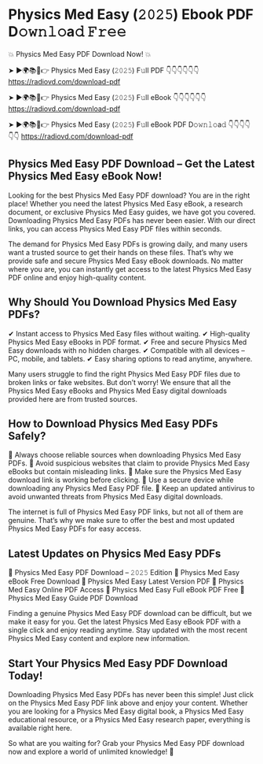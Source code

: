 # Physics Med Easy (𝟸𝟶𝟸𝟻) Ebook PDF D𝚘𝚠𝚗𝚕𝚘a𝚍 𝙵𝚛𝚎𝚎

💥 Physics Med Easy PDF Download Now! 💥

➤ ►🌍📚📱👉 Physics Med Easy (𝟸𝟶𝟸𝟻) F𝚞ll PDF 👇👇👇👇👇👇
https://radiovd.com/download-pdf

➤ ►🌍📚📱👉 Physics Med Easy (𝟸𝟶𝟸𝟻) F𝚞ll eBook 👇👇👇👇👇👇
https://radiovd.com/download-pdf

➤ ►🌍📚📱👉 Physics Med Easy (𝟸𝟶𝟸𝟻) F𝚞ll eBook PDF D𝚘𝚠𝚗𝚕𝚘a𝚍 👇👇👇👇👇👇
https://radiovd.com/download-pdf

## Physics Med Easy PDF Download – Get the Latest Physics Med Easy eBook Now!

Looking for the best Physics Med Easy PDF download? You are in the right place! Whether you need the latest Physics Med Easy eBook, a research document, or exclusive Physics Med Easy guides, we have got you covered. Downloading Physics Med Easy PDFs has never been easier. With our direct links, you can access Physics Med Easy PDF files within seconds.

The demand for Physics Med Easy PDFs is growing daily, and many users want a trusted source to get their hands on these files. That’s why we provide safe and secure Physics Med Easy eBook downloads. No matter where you are, you can instantly get access to the latest Physics Med Easy PDF online and enjoy high-quality content.

## Why Should You Download Physics Med Easy PDFs?

✔ Instant access to Physics Med Easy files without waiting.
✔ High-quality Physics Med Easy eBooks in PDF format.
✔ Free and secure Physics Med Easy downloads with no hidden charges.
✔ Compatible with all devices – PC, mobile, and tablets.
✔ Easy sharing options to read anytime, anywhere.

Many users struggle to find the right Physics Med Easy PDF files due to broken links or fake websites. But don’t worry! We ensure that all the Physics Med Easy eBooks and Physics Med Easy digital downloads provided here are from trusted sources.

## How to Download Physics Med Easy PDFs Safely?

📌 Always choose reliable sources when downloading Physics Med Easy PDFs.
📌 Avoid suspicious websites that claim to provide Physics Med Easy eBooks but contain misleading links.
📌 Make sure the Physics Med Easy download link is working before clicking.
📌 Use a secure device while downloading any Physics Med Easy PDF file.
📌 Keep an updated antivirus to avoid unwanted threats from Physics Med Easy digital downloads.

The internet is full of Physics Med Easy PDF links, but not all of them are genuine. That’s why we make sure to offer the best and most updated Physics Med Easy PDFs for easy access.

## Latest Updates on Physics Med Easy PDFs

🔹 Physics Med Easy PDF Download – 𝟸𝟶𝟸𝟻 Edition
🔹 Physics Med Easy eBook Free Download
🔹 Physics Med Easy Latest Version PDF
🔹 Physics Med Easy Online PDF Access
🔹 Physics Med Easy Full eBook PDF Free
🔹 Physics Med Easy Guide PDF Download

Finding a genuine Physics Med Easy PDF download can be difficult, but we make it easy for you. Get the latest Physics Med Easy eBook PDF with a single click and enjoy reading anytime. Stay updated with the most recent Physics Med Easy content and explore new information.

## Start Your Physics Med Easy PDF Download Today!

Downloading Physics Med Easy PDFs has never been this simple! Just click on the Physics Med Easy PDF link above and enjoy your content. Whether you are looking for a Physics Med Easy digital book, a Physics Med Easy educational resource, or a Physics Med Easy research paper, everything is available right here.

So what are you waiting for? Grab your Physics Med Easy PDF download now and explore a world of unlimited knowledge! 🚀